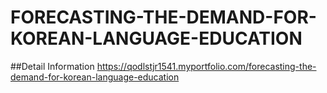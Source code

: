 # FORECASTING-THE-DEMAND-FOR-KOREAN-LANGUAGE-EDUCATION

##Detail Information
https://qodlstjr1541.myportfolio.com/forecasting-the-demand-for-korean-language-education

